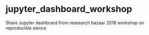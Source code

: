 # jupyter_dashboard_workshop
Share Jupyter dashboard from reasearch bazaar 2018 workshop on reproducible sience
